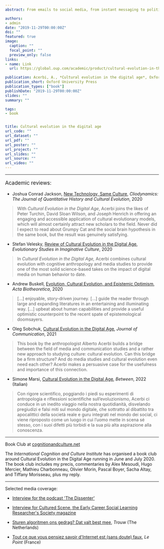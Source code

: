 ```yaml
---
abstract: From emails to social media, from instant messaging to political memes, the way we produce and transmit culture is radically changing. Understanding the consequences of the massive diffusion of digital media is of the utmost importance, both from the intellectual and the social point of view. 'Cultural Evolution in the Digital Age' proposes that a specific discipline - cultural evolution - provides an excellent framework to analyse our digital age. Cultural evolution is a vibrant, interdisciplinary, and increasingly productive scientific framework that aims to provide a naturalistic and quantitative explanation of culture. In the book the author shows how cultural evolution offers both a sophisticated view of human behaviour, grounded in cognitive science and evolutionary theory, and a strong quantitative and experimental methodology. The book examines in depth various topics that directly originate from the application of cultural evolution research to digital media. Is online social influence radically different from previous forms of social influence? Do digital media amplify the effects of popularity and celebrity influence? What are the psychological forces that favour the spread of online misinformation? What are the effects of the hyper-availability of information online on cultural cumulation? The cultural evolutionary perspective provides novel insights, and a relatively encouraging take on the overall effects of our online activities on our culture. Cultural Evolution is an area of rapidly growing interest, and this timely book will be important reading for students and researchers in the fields of psychology, anthropology, cognitive science, and the media.

authors:
- admin
date: "2019-11-29T00:00:00Z"
doi: ""
featured: true
image:
  caption: ""
  focal_point: ""
  preview_only: false
links:
- name: Link
  url: https://global.oup.com/academic/product/cultural-evolution-in-the-digital-age-9780198835943?cc=gb&lang=en&

publication: Acerbi, A., *Cultural evolution in the digital age*, Oxford University Press 
publication_short: Oxford University Press
publication_types: ["book"]
publishDate: "2019-11-29T00:00:00Z"
slides: ""
summary: ""

tags:
- book


title: Cultural evolution in the digital age
url_code: ""
url_dataset: ""
url_pdf: ""
url_poster: ""
url_project: ""
url_slides: ""
url_source: ""
url_video: ""
---
```


---

<p style="font-size:17px">Academic reviews:</p>

* Joshua Conrad Jackson, [New Technology, Same Culture](https://escholarship.org/uc/item/8hg2441f), *Cliodynamics: The Journal of Quantitative History and Cultural Evolution*, 2020

> With *Cultural Evolution in the Digital Age*, Acerbi joins the likes of Peter Turchin, David Sloan Wilson, and Joseph Henrich in offering an engaging and accessible application of cultural evolutionary models, which will almost certainly attract new scholars to the field. Never did I expect to read about Grumpy Cat and the social brain hypothesis in the same book, but the result was genuinely satisfying.

* Stefan Velesky, [Review of Cultural Evolution in the Digital Age](https://www.jstor.org/stable/10.26613/esic.4.2.195), *Evolutionary Studies in Imaginative Culture*, 2020

>  In *Cultural Evolution in the Digital Age,* Acerbi combines cultural evolution with cognitive anthropology and media studies to provide one of the most solid science-based takes on the impact of digital media on human behavior to date.

* Andrew Buskell, [Evolution, Cultural Evolution, and Epistemic Optimism](https://link.springer.com/article/10.1007/s10441-020-09384-x), *Acta Biotheoretica*, 2020

> [...] enjoyable, story-driven journey. [...] guide the reader through large and expanding literatures in an entertaining and illuminating way. [...] upbeat about human capabilities and provide a useful optimistic counterpoint to the recent spate of epistemological doomsayers.

* Oleg Sobchuk, [Cultural Evolution in the Digital Age](https://academic.oup.com/joc/advance-article-abstract/doi/10.1093/joc/jqaa038/6124730), *Journal of Communication*, 2021

>  This book by the anthropologist Alberto Acerbi builds a bridge between the field of media and communication studies and a rather new approach to studying culture: cultural evolution. Can this bridge be a firm structure? And do media studies and cultural evolution even need each other? Acerbi makes a persuasive case for the usefulness and importance of this connection.

* Simone Marsi, [Cultural Evolution in the Digital Age](https://ojs.unica.it/index.php/between/article/view/5245), *Between*, 2022 (Italian)

> Con rigore scientifico, poggiando i piedi su esperimenti di antropologia e riflessioni scientifiche sull’evoluzionismo, Acerbi ci conduce in un inedito viaggio nella nostra quotidianità, disvelando pregiudizi e falsi miti sul mondo digitale, che sottratto al dibattito tra apocalittici della società reale e guru integrati nel mondo dei social, ci viene riproposto come un luogo in cui l’uomo mette in scena sé stesso, con i suoi difetti più torbidi e la sua più alta aspirazione alla conoscenza. 

---

Book Club at [cognitionandculture.net](http://cognitionandculture.net/webinars/cultural-evolution-in-the-digital-age/)

The *International Cognition and Culture Institute* has organised a book club around Cultural Evolution in the Digital Age running in June and July 2020. The book club includes my precis, commentaries by Alex Mesoudi, Hugo Mercier, Mathieu Charbonneau, Olivier Morin, Pascal Boyer, Sacha Altay, and Tiffany Morisseau, plus my reply.

---

Selected media coverage:

* [Interview for the podcast 'The Dissenter'](https://youtu.be/AX0Jy0__DbE)

* [Interview for Cultured Scene, the Early Career Social Learning Researcher's Society magazine](https://www.cs.eslrsociety.org/2020/07/15/cultural-evolution-in-the-digital-age/)

* [Sturen algoritmen ons gedrag? Dat valt best mee](https://www.trouw.nl/wetenschap/sturen-algoritmen-ons-gedrag-dat-valt-best-mee~ba0035f5/), *Trouw* (The Netherlands)

* [Tout ce que vous pensiez savoir d'Internet est (sans doute) faux](https://www.lepoint.fr/phebe/phebe-tout-ce-que-vous-pensiez-savoir-d-internet-est-sans-doute-faux-07-02-2020-2361661_3590.php#), *Le Point* (France)